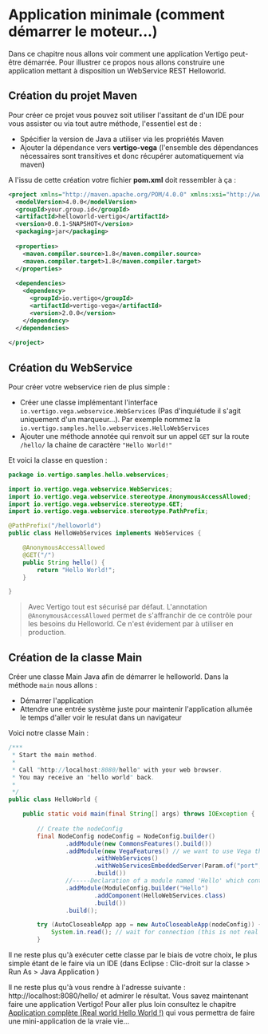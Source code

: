 # Application minimale (comment démarrer le moteur...)

Dans ce chapitre nous allons voir comment une application Vertigo peut-être démarrée.
Pour illustrer ce propos nous allons construire une application mettant à disposition un WebService REST Helloworld.

## Création du projet Maven

Pour créer ce projet vous pouvez soit utiliser l'assitant de d'un IDE pour vous assister ou via tout autre méthode, l'essentiel est de :

- Spécifier la version de Java a utiliser via les propriétés Maven
- Ajouter la dépendance vers __vertigo-vega__ (l'ensemble des dépendances nécessaires sont transitives et donc récupérer automatiquement via maven)

A l'issu de cette création votre fichier __pom.xml__ doit ressembler à ça :

```xml
<project xmlns="http://maven.apache.org/POM/4.0.0" xmlns:xsi="http://www.w3.org/2001/XMLSchema-instance" xsi:schemaLocation="http://maven.apache.org/POM/4.0.0 http://maven.apache.org/xsd/maven-4.0.0.xsd">
  <modelVersion>4.0.0</modelVersion>
  <groupId>your.group.id</groupId>
  <artifactId>helloworld-vertigo</artifactId>
  <version>0.0.1-SNAPSHOT</version>
  <packaging>jar</packaging>
  
  <properties>
  	<maven.compiler.source>1.8</maven.compiler.source>
	<maven.compiler.target>1.8</maven.compiler.target>
  </properties>
  
  <dependencies>
	<dependency>
	  <groupId>io.vertigo</groupId>
	  <artifactId>vertigo-vega</artifactId>
	  <version>2.0.0</version>
	</dependency>
  </dependencies>
 
</project>
```

## Création du WebService

Pour créer votre webservice rien de plus simple :
- Créer une classe implémentant l'interface `io.vertigo.vega.webservice.WebServices` (Pas d'inquiétude il s'agit uniquement d'un marqueur...). Par exemple nommez la `io.vertigo.samples.hello.webservices.HelloWebServices`
- Ajouter une méthode annotée qui renvoit sur un appel `GET` sur la route `/hello/` la chaine de caractère `"Hello World!"`

Et voici la classe en question : 

```java
package io.vertigo.samples.hello.webservices;

import io.vertigo.vega.webservice.WebServices;
import io.vertigo.vega.webservice.stereotype.AnonymousAccessAllowed;
import io.vertigo.vega.webservice.stereotype.GET;
import io.vertigo.vega.webservice.stereotype.PathPrefix;

@PathPrefix("/helloworld")
public class HelloWebServices implements WebServices {

	@AnonymousAccessAllowed
	@GET("/")
	public String hello() {
		return "Hello World!";
	}

}
```

> Avec Vertigo tout est sécurisé par défaut. L'annotation `@AnonymousAccessAllowed` permet de s'affranchir de ce contrôle pour les besoins du Helloworld. Ce n'est évidement par à utiliser en production.


## Création de la classe Main

Créer une classe Main Java afin de démarrer le helloworld. Dans la méthode `main` nous allons :

- Démarrer l'application 
- Attendre une entrée système juste pour maintenir l'application allumée le temps d'aller voir le resulat dans un navigateur

Voici notre classe Main :

```java
/***
 * Start the main method.
 *
 * Call "http://localhost:8080/hello" with your web browser.
 * You may receive an "hello world" back.
 *
 */
public class HelloWorld {

	public static void main(final String[] args) throws IOException {
		
		// Create the nodeConfig
		final NodeConfig nodeConfig = NodeConfig.builder()
				.addModule(new CommonsFeatures().build())
				.addModule(new VegaFeatures() // we want to use Vega that offers simple REST WebServices management
						.withWebServices()
						.withWebServicesEmbeddedServer(Param.of("port", "8080"))
						.build())
				//-----Declaration of a module named 'Hello' which contains a webservice component.
				.addModule(ModuleConfig.builder("Hello")
						.addComponent(HelloWebServices.class)
						.build())
				.build();

		try (AutoCloseableApp app = new AutoCloseableApp(nodeConfig)) { // start the app
			System.in.read(); // wait for connection (this is not real world code...)
		}

```

Il ne reste plus qu'à exécuter cette classe par le biais de votre choix, le plus simple étant de le faire via un IDE (dans Eclipse : Clic-droit sur la classe > Run As > Java Application )

Il ne reste plus qu'à vous rendre à l'adresse suivante : http://localhost:8080/hello/ et admirer le résultat. 
Vous savez maintenant faire une application Vertigo! Pour aller plus loin consultez le chapitre [Application complète (Real world Hello World !)](getting-started/realworld_helloworld.md) qui vous permettra de faire une mini-application de la vraie vie...